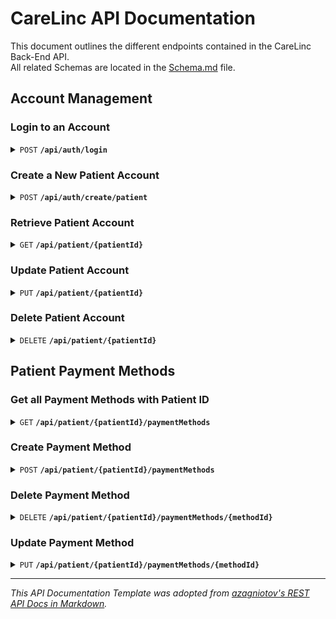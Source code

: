 # CareLinc API Documentation
This document outlines the different endpoints contained in the CareLinc Back-End API.  
All related Schemas are located in the [Schema.md](./Schema.md) file.

## Account Management
### Login to an Account
<details>
<summary><code>POST</code> <code><b>/api/auth/login</b></code></summary>

**Request Body**
 | name | type | data type |
|-----------|-----------|-------------------------|
| email | required | string |
| password | required | string |

**Sample Request Body**
```json
{
    "email": "johndoe@mail.com",
    "password": "password123",
}
```

**Responses**

| HTTP Status | response |
|---------------|---------------------------------------------------------------------|
| `200` | `{ message: "Login Successful", account: <account object}` |
| `403` | `{ message: "Incorrect Password" }` |
| `404` | `{ message: "Account with email <email address> not found." }` |
| `500` | `{ message: "Internal Server Error" }` |
</details>

### Create a New Patient Account
<details>
<summary><code>POST</code> <code><b>/api/auth/create/patient</b></code></summary>

**Request Body**
| name | type | data type |
|-----------|-----------|-------------------------|
| name | required | string |
| email | required | string |
| password | required | string |
| knownAllergies | required | string |
| birthdate | required | string (format: YYYY-MM-DD) |
| email | required | string |
| qns | required | object |

**Data Object for `qns` Attribute**

```json
{
  "qOne": "string",
  "qTwo": "string",
  "qThree": "string",
  "qFour": "string",
  "qFive": "string",
  "qSix": "string"
}
```

**Sample Response Body**
```json
{
  "name": "John Doe",
  "email": "john.doe@example.com",
  "password": "password123",
  "knownAllergies": "None",
  "birthdate": "1990-01-01",
  "qns": {
    "qOne": "Answer to question one",
    "qTwo": "Answer to question two",
    "qThree": "Answer to question three",
    "qFour": "Answer to question four",
    "qFive": "Answer to question five",
    "qSix": "Answer to question six"
  }
}
```

**Responses**

| HTTP Status | response |
|---------------|---------------------------------------------------------------------|
| `201` | `{ message: "Account Created Successfully", account: <account object}` |
| `500` | `{ message: "Internal Server Error" }` |
</details>

### Retrieve Patient Account
<details>
<summary><code>GET</code> <code><b>/api/patient/{patientId}</b></code></summary>

**Parameters**
| name | type | description |
|-----------|-----------|-------------------------|
| patientId | required | Unique Identifier given to the Patient being retrieved |

**Request Body**
No Request Body is required for the GET request

**Responses**
| HTTP Status | response |
|---------------|---------------------------------------------------------------------|
| `200` | See below |
| `400` | `{ message: "Patient ID is required" }` |
| `404` | `{ message: "Patiet with ID <Patient ID> not found." }` |
| `500` | `{ message: "Internal Server Error" }` |

**Response Body**
| name | data type |
|-----------|-------------------------|
| patientId | string |
| name | string |
| email | string |
| birthdate | string (format: YYYY-MM-DD) |
| knownAllergies | string |
| isApproved | string (values: Pending, Approved, Declined) |
| appointments | object |

**Data Object for `appointments` Object**
```json
{
    "appointmentId": "APP0001",
    "doctorId": "ACC0001",
    "slotId": "SLO0001",
    "consultationCost": 50.00,
    "reason": "Sick",
    "doctorNote": "Running a Fever...",
    "paymentAmount": 100.00,
    "paymentStatus": "Unpaid",
    "slotDate": "2024-06-01",
    "slotTime": "09:30-10:00"
}
```

**Sample Response Body**
```json
{
  "name": "User5",
  "email": "user5@mail.com",
  "birthdate": "2000-01-01",
  "patientId": "ACC0005",
  "knownAllergies": "Mold, Grass, Water",
  "isApproved": "Approved",
  "appointments": [
    {
      "appointmentId": "APP0001",
      "doctorId": "ACC0001",
      "slotId": "SLO0001",
      "consultationCost": 50.00,
      "reason": "Sick",
      "doctorNote": "Running a Fever...",
      "paymentAmount": 100.00,
      "paymentStatus": "Unpaid",
      "slotDate": "2024-06-01",
      "slotTime": "09:30-10:00"
    }
  ]
}
```

</details>

### Update Patient Account
<details>
<summary><code>PUT</code> <code><b>/api/patient/{patientId}</b></code></summary>

**Parameters**
| name | type | description |
|-----------|-----------|-------------------------|
| patientId | required | Unique Identifier given to the Patient being retrieved |

**Request Body**
| name | type | data type |
|-----------|-----------|-------------------------|
| name | required | string |
| email | required | string (format: YYYY-MM-DD) |
| knownAllergies | required | string |
| birthdate | required | string |
| password | required | string, null |

**Sample Request Body**
```json
{
    "name": "John Doe",
    "email": "john_doe@mail.com",
    "birthdate": "2000-01-01",
    "knownAllergies": "Grass",
    "password": null
}
```

**Responses**

| HTTP Status | response |
|---------------|---------------------------------------------------------------------|
| `200` | `{ message: "Patient Account Updated Successfully", account: <account object> }` |
| `400` | `{ message: "Patient ID is required" }` |
| `500` | `{ message: "Failed to Update Patient Account" }` |
| `500` | `{ message: "Internal Server Error" }` |
</details>

### Delete Patient Account

<details>
<summary><code>DELETE</code> <code><b>/api/patient/{patientId}</b></code></summary>

**Parameters**
| name | type | description |
|-----------|-----------|-------------------------|
| patientId | required | Unique Identifier given to the Patient being retrieved |

**Request Body**  
No Request Body is required for the DELETE request

**Responses**

| HTTP Status | response |
|---------------|---------------------------------------------------------------------|
| `200` | `{ message: "Patient Account Deleted Successfully" }` |
| `400` | `{ message: "Patient ID is required" }` |
| `500` | `{ message: "Failed to Delete Patient Account" }` |
| `500` | `{ message: "Internal Server Error" }` |
</details>

## Patient Payment Methods
### Get all Payment Methods with Patient ID

<details>
<summary><code>GET</code> <code><b>/api/patient/{patientId}/paymentMethods</b></code></summary>

**Parameters**
| name | type | description |
|-----------|-----------|-------------------------|
| patientId | required | Unique Identifier given to the Patient being retrieved |

**Request Body**  
No Request Body is required for the DELETE request

**Responses**
| HTTP Status | response |
|---------------|---------------------------------------------------------------------|
| `200` | `{ message: "Found Payment Methods", paymentMethods: <paymentMethod Object> }` |
| `400` | `{ message: "Patient ID is required" }` |
| `404` | `{ message: "Payment Methods not found." }` |
| `500` | `{ message: "Internal Server Error" }` |

**Sample Response Body**
```json
{
  "message": "Found Payment Methods",
  "paymentMethods": [
    {
        "id": "PMI0003",
        "patientId": "ACC0005",
        "merchant": "American Express",
        "cardName": "John Smith",
        "cardNumber": "1234567890123458",
        "cardExpiryDate": "2030-01-01T00:00:00.000Z"
    },
    {
        "id": "PMI0004",
        "patientId": "ACC0005",
        "merchant": "Visa",
        "cardName": "John Smith",
        "cardNumber": "9357206739602768",
        "cardExpiryDate": "2023-01-01T00:00:00.000Z"
    }
  ]
}
```

</details>

### Create Payment Method

<details>
<summary><code>POST</code> <code><b>/api/patient/{patientId}/paymentMethods</b></code></summary>

</details>

### Delete Payment Method

<details>
<summary><code>DELETE</code> <code><b>/api/patient/{patientId}/paymentMethods/{methodId}</b></code></summary>

</details>

### Update Payment Method

<details>
<summary><code>PUT</code> <code><b>/api/patient/{patientId}/paymentMethods/{methodId}</b></code></summary>

</details>

---
_This API Documentation Template was adopted from [azagniotov's REST API Docs in Markdown](https://gist.github.com/azagniotov/a4b16faf0febd12efbc6c3d7370383a6)._